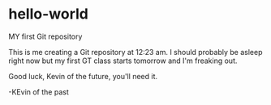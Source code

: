 # hello-world
MY first Git repository

This is me creating a Git repository at 12:23 am. I should probably be asleep right now but my first GT class starts tomorrow and I'm freaking out. 

Good luck, Kevin of the future, you'll need it.

-KEvin of the past

